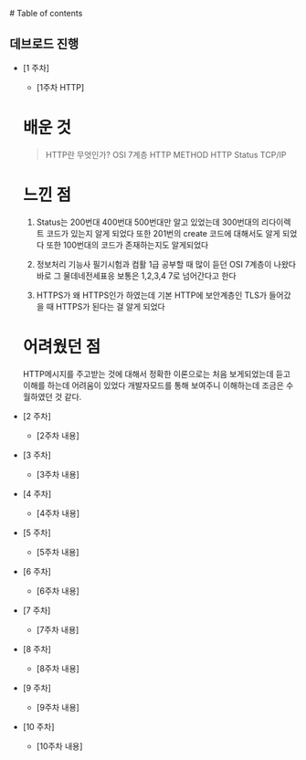 ‌# Table of contents

## 데브로드 진행

* [1 주차]
    * [1주차 HTTP]
    # 배운 것 
    > HTTP란 무엇인가?
    > OSI 7계층 
    > HTTP METHOD
    > HTTP Status
    > TCP/IP

    # 느낀 점 
    1. Status는 200번대 400번대 500번대만 알고 있었는데 300번대의 리다이렉트 코드가 있는지 알게 되었다 
    또한 201번의 create 코드에 대해서도 알게 되었다 
    또한 100번대의 코드가 존재하는지도 알게되었다 

    2. 정보처리 기능사 필기시험과 컴활 1급 공부할 때 많이 듣던 OSI 7계층이 나왔다 바로 그 물데네전세표응 
    보통은 1,2,3,4 7로 넘어간다고 한다 

    3. HTTPS가 왜 HTTPS인가 하였는데 기본 HTTP에 보안계층인 TLS가 들어갔을 때 HTTPS가 된다는 걸 알게 되었다 

    # 어려웠던 점 
     HTTP메시지를 주고받는 것에 대해서 정확한 이론으로는 처음 보게되었는데 듣고 이해를 하는데 어려움이 있었다 
     개발자모드를 통해 보여주니 이해하는데 조금은 수월하였던 것 같다.
* [2 주차]
    * [2주차 내용]
* [3 주차]
    * [3주차 내용]
* [4 주차]
    * [4주차 내용]
* [5 주차]
    * [5주차 내용]
* [6 주차]
    * [6주차 내용]
* [7 주차]
    * [7주차 내용]
* [8 주차]
    * [8주차 내용]
* [9 주차]
    * [9주차 내용]
* [10 주차]
    * [10주차 내용]